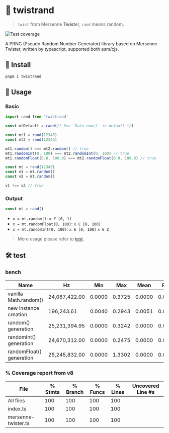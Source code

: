 # 🌱 twistrand

> `twist` from Mersenne **Twist**er, `rand` means random.

<img src="https://img.shields.io/badge/coverage-100%25-gold" alt="Test coverage" title="test coverage" >

A PRNG (Pseudo Random Number Generator) library based on Mersenne Twister, written by typescript, supported both esm/cjs.

## 🔧 Install

```sh
pnpm i twistrand
```

## 📝 Usage

### Basic

```js
import rand from 'twistrand'

const mtDefault = rand(/* Use `Date.now()` in default */)

const mt1 = rand(12345)
const mt2 = rand(12345)

mt1.random() === mt2.random() // true
mt1.randomInt(0, 100) === mt2.randomInt(0, 100) // true
mt1.randomFloat(0.0, 100.0) === mt2.randomFloat(0.0, 100.0) // true

const mt = rand(12345)
const v1 = mt.random()
const v2 = mt.random()

v1 !== v2 // true
```

### Output

```js
const mt = rand()
```

- `x = mt.random()`: `x ∈ [0, 1)`
- `x = mt.randomFloat(0, 100)`: `x ∈ [0, 100)`
- `x = mt.randomInt(0, 100)`: `x ∈ [0, 100]` `x ∈ Z`

> More usage please refer to [test](/test/).

## 🛠️ test

### bench
| Name                        | Hz               | Min    | Max    | Mean   | P75    | P99    | P995   | P999   | RME     | Samples   |
|-----------------------------|------------------|--------|--------|--------|--------|--------|--------|--------|---------|-----------|
| vanilla Math.random()       | 24,067,422.00    | 0.0000 | 0.3725 | 0.0000 | 0.0001 | 0.0001 | 0.0002 | 0.0003 | ±0.62%  | 12,033,711|
| new instance creation       | 196,243.61       | 0.0040 | 0.2943 | 0.0051 | 0.0045 | 0.0228 | 0.0571 | 0.0821 | ±0.78%  | 98,122    |
| random() generation         | 25,231,394.95    | 0.0000 | 0.3242 | 0.0000 | 0.0001 | 0.0001 | 0.0001 | 0.0011 | ±0.46%  | 12,615,700|
| randomInt() generation      | 24,670,312.00    | 0.0000 | 0.2475 | 0.0000 | 0.0001 | 0.0001 | 0.0001 | 0.0011 | ±0.47%  | 12,335,156|
| randomFloat() generation    | 25,245,832.00    | 0.0000 | 1.3302 | 0.0000 | 0.0001 | 0.0001 | 0.0001 | 0.0011 | ±0.71%  | 12,622,916|

### % Coverage report from v8
| File                 | % Stmts | % Branch | % Funcs | % Lines | Uncovered Line #s |
|----------------------|---------|----------|---------|---------|-------------------|
| All files            |     100 |      100 |     100 |     100 |                   |
| index.ts             |     100 |      100 |     100 |     100 |                   |
| mersenne-twister.ts  |     100 |      100 |     100 |     100 |                   |
